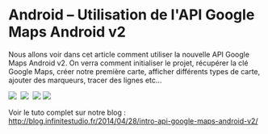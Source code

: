 Android – Utilisation de l'API Google Maps Android v2
========================

Nous allons voir dans cet article comment utiliser la nouvelle API Google Maps Android v2.
On verra comment initialiser le projet, récupérer la clé Google Maps, créer notre première carte, afficher différents types de carte, ajouter des marqueurs, tracer des lignes etc...

<img src="http://blog.infinitestudio.fr/wp-content/uploads/2014/04/Tuto-Google-Maps-Zoom-Compas-Position-168x300.jpg"/>&nbsp;
<img src="http://blog.infinitestudio.fr/wp-content/uploads/2014/04/Tuto-Google-Maps-Trafic-routier-168x300.jpg"/>&nbsp;
<img src="http://blog.infinitestudio.fr/wp-content/uploads/2014/04/Tuto-Google-Maps-Map-Hybrid-168x300.jpg"/>
<img src="http://blog.infinitestudio.fr/wp-content/uploads/2014/04/Tuto-Google-Maps-Ajout-dun-marqueur-168x300.jpg"/>

Voir le tuto complet sur notre blog : http://blog.infinitestudio.fr/2014/04/28/intro-api-google-maps-android-v2/
